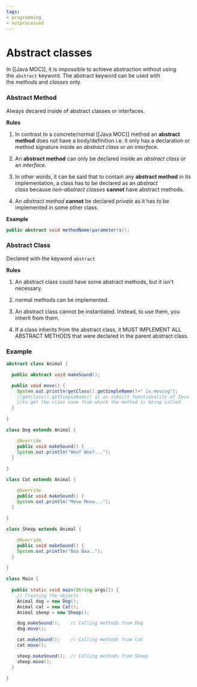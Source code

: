```yaml
---
tags:
- programming
- notprocessed
---
```

# Abstract classes

In [[Java MOC]], it is impossible to achieve abstraction without using the `abstract` keyword. The abstract keyword can be used with the _methods_ and _classes_ only.

### Abstract Method
Always decared inside of abstract classes or interfaces.

**Rules**

1. In contrast to a concrete/normal [[Java MOC]] method an **abstract method** does not have a body/definition i.e. it only has a declaration or method signature inside an _abstract class or an interface_.

2. An **abstract method** can only be declared inside an _abstract class_ or an _interface_.

3. In other words, it can be said that to contain any **abstract method** in its implementation, a class has to be declared as an _abstract class_ because _non-abstract classes_ **cannot** have abstract methods.

4. An _abstract method_ **cannot** be declared _private_ as it has to be implemented in some other class.

**Example**
```java
public abstract void methodName(parameter(s));
```


### Abstract Class
Declared with the keyword `abstract`

**Rules**

1. An abstract class could have some abstract methods, but it isn't necessary. 

2. normal methods can be implemented.

3. An abstract class cannot be instantiated. Instead, to use them, you inherit from them. 

4. If a class inherits from the abstract class, it MUST IMPLEMENT ALL ABSTRACT METHODS that were declared in the parent abstract class. 





### Example

```java
abstract class Animal {

  public abstract void makeSound();

  public void move() {
    System.out.println(getClass().getSimpleName()+" is moving");
    //getClass().getSimpleName() is an inbuilt functionality of Java
    //to get the class name from which the method is being called
  }
  
}

class Dog extends Animal {

    @Override
    public void makeSound() {
    System.out.println("Woof Woof...");
  }
  
}

class Cat extends Animal {

    @Override
    public void makeSound() {
    System.out.println("Meow Meow...");
  }
  
}

class Sheep extends Animal {

    @Override
    public void makeSound() {
    System.out.println("Baa Baa..");
  }
  
}

class Main {
  
  public static void main(String args[]) {
    // Creating the objects
    Animal dog = new Dog();  
    Animal cat = new Cat();
    Animal sheep = new Sheep();

    dog.makeSound();    // Calling methods from Dog
    dog.move();

    cat.makeSound();    // Calling methods from Cat
    cat.move();

    sheep.makeSound();  // Calling methods from Sheep
    sheep.move();
  }
  
}
```


